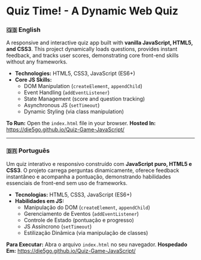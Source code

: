 # Quiz Time! - A Dynamic Web Quiz

### 🇬🇧 English

A responsive and interactive quiz app built with **vanilla JavaScript, HTML5, and CSS3**. This project dynamically loads questions, provides instant feedback, and tracks user scores, demonstrating core front-end skills without any frameworks.

* **Technologies:** HTML5, CSS3, JavaScript (ES6+)
* **Core JS Skills:**
    * DOM Manipulation (`createElement`, `appendChild`)
    * Event Handling (`addEventListener`)
    * State Management (score and question tracking)
    * Asynchronous JS (`setTimeout`)
    * Dynamic Styling (via class manipulation)

**To Run:** Open the `index.html` file in your browser.
**Hosted In:** https://die5go.github.io/Quiz-Game-JavaScript/

---

### 🇧🇷 Português

Um quiz interativo e responsivo construído com **JavaScript puro, HTML5 e CSS3**. O projeto carrega perguntas dinamicamente, oferece feedback instantâneo e acompanha a pontuação, demonstrando habilidades essenciais de front-end sem uso de frameworks.

* **Tecnologias:** HTML5, CSS3, JavaScript (ES6+)
* **Habilidades em JS:**
    * Manipulação do DOM (`createElement`, `appendChild`)
    * Gerenciamento de Eventos (`addEventListener`)
    * Controle de Estado (pontuação e progresso)
    * JS Assíncrono (`setTimeout`)
    * Estilização Dinâmica (via manipulação de classes)

**Para Executar:** Abra o arquivo `index.html` no seu navegador.
**Hospedado Em:** https://die5go.github.io/Quiz-Game-JavaScript/